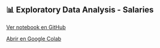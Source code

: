 ## 📊 Exploratory Data Analysis - Salaries

[Ver notebook en GitHub](https://github.com/lepinoP/New-repository/blob/main/EDA_salaries.ipynb)

[Abrir en Google Colab](https://colab.research.google.com/github/lepinoP/New-repository/blob/main/EDA_salaries.ipynb)
